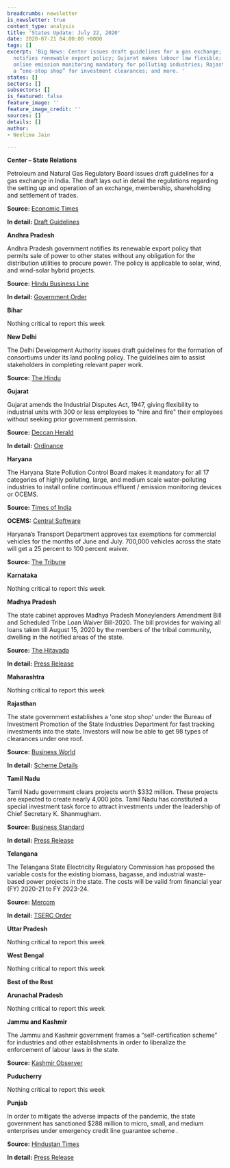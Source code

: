 ```yaml
---
breadcrumbs: newsletter
is_newsletter: true
content_type: analysis
title: 'States Update: July 22, 2020'
date: 2020-07-21 04:00:00 +0000
tags: []
excerpt: 'Big News: Center issues draft guidelines for a gas exchange; Andhra Pradesh
  notifies renewable export policy; Gujarat makes labour law flexible; Haryana makes
  online emission monitoring mandatory for polluting industries; Rajasthan creates
  a “one-stop shop” for investment clearances; and more. '
states: []
sectors: []
subsectors: []
is_featured: false
feature_image: ''
feature_image_credit: ''
sources: []
details: []
author:
- Neelima Jain

---
```

**Center – State Relations**

Petroleum and Natural Gas Regulatory Board issues draft guidelines for a gas exchange in India. The draft lays out in detail the regulations regarding the setting up and operation of an exchange, membership, shareholding and settlement of trades.

**Source:** [Economic Times](https://energy.economictimes.indiatimes.com/news/oil-and-gas/pngrb-draft-regulation-caps-individual-stake-in-gas-exchange-to-15-per-cent/76951235)

**In detail:** [Draft Guidelines](https://www.pngrb.gov.in/pdf/public-notice/DraftGasExchangeRegulation.pdf)

**Andhra Pradesh**

Andhra Pradesh government notifies its renewable export policy that permits sale of power to other states without any obligation for the distribution utilities to procure power. The policy is applicable to solar, wind, and wind-solar hybrid projects.

**Source:** [Hindu Business Line](https://www.thehindubusinessline.com/economy/andhra-pradesh-announces-renewable-energy-export-policy/article32117615.ece)

**In detail:** [Government Order](https://nredcap.in/PDFs/Pages/AP_RE_Export_policy_2020.pdf)

**Bihar**

Nothing critical to report this week

**New Delhi**

The Delhi Development Authority issues draft guidelines for the formation of consortiums under its land pooling policy. The guidelines aim to assist stakeholders in completing relevant paper work.

**Source:** [The Hindu](https://www.thehindu.com/news/cities/Delhi/land-pooling-policy-dda-issues-draft-guidelines-for-forming-consortiums/article32096163.ece)

**Gujarat**

Gujarat amends the Industrial Disputes Act, 1947, giving flexibility to industrial units with 300 or less employees to "hire and fire" their employees without seeking prior government permission.

**Source:** [Deccan Herald](https://www.deccanherald.com/national/west/gujarat-govt-makes-labour-law-flexible-for-industries-with-less-than-300-workmen-to-hire-and-fire-without-permission-861935.html)

**In detail:** [Ordinance](https://lexcomply.com/rsjadmin/news/202007204229Gujarat%20Ordinance%20No.%205%20of%202020-%20Industrial%20Disputes%20(Gujarat%20Amendment)%20Ordinance,%202020.pdf)

**Haryana**

The Haryana State Pollution Control Board makes it mandatory for all 17 categories of highly polluting, large, and medium scale water-polluting industries to install online continuous effluent / emission monitoring devices or OCEMS.

**Source:** [Times of India](https://timesofindia.indiatimes.com/city/chandigarh/haryana-to-install-devices-on-industries-to-monitor-pollution-electronically/articleshow/77004244.cms)

**OCEMS:** [Central Software](http://hspcbcems.nic.in/login)

Haryana’s Transport Department approves tax exemptions for commercial vehicles for the months of June and July. 700,000 vehicles across the state will get a 25 percent to 100 percent waiver.

**Source:** [The Tribune](https://www.tribuneindia.com/news/haryana/haryana-govt-approves-tax-exemption-for-commercial-vehicles-for-june-july-113242)

**Karnataka**

Nothing critical to report this week

**Madhya Pradesh**

The state cabinet approves Madhya Pradesh Moneylenders Amendment Bill and Scheduled Tribe Loan Waiver Bill-2020. The bill provides for waiving all loans taken till August 15, 2020 by the members of the tribal community, dwelling in the notified areas of the state.

**Source:** [The Hitavada](https://www.thehitavada.com/Encyc/2020/7/14/Cabinet-approves-Moneylenders-Amendment-Bill-and-Scheduled-Tribe-Loan-Waiver-Bill.html)

**In detail:** [Press Release](https://www.mpinfo.org/News/TodaysNews.aspx?newsid=20200713N16&LocID=1&PDt=7/13/2020)

**Maharashtra**

Nothing critical to report this week

**Rajasthan**

The state government establishes a 'one stop shop' under the Bureau of Investment Promotion of the State Industries Department for fast tracking investments into the state. Investors will now be able to get 98 types of clearances under one roof.

**Source:** [Business World](http://www.businessworld.in/article/Rajasthan-Government-Nods-To-One-Stop-Shop-For-Fast-Tracking-Investments/17-07-2020-298594/)

**In detail:** [Scheme Details](https://www.rajras.in/index.php/one-stop-shop-scheme-oss-to-fast-track-investments/)

**Tamil Nadu**

Tamil Nadu government clears projects worth $332 million. These projects are expected to create nearly 4,000 jobs. Tamil Nadu has constituted a special investment task force to attract investments under the leadership of Chief Secretary K. Shanmugham.

**Source:** [Business Standard](https://www.business-standard.com/article/economy-policy/tamil-nadu-govt-clears-projects-worth-rs-2-500-cr-to-create-4-000-jobs-120071401803_1.html)

**In detail:** [Press Release](https://cms.tn.gov.in/sites/default/files/press_release/pr130720_e_495.pdf)

**Telangana**

The Telangana State Electricity Regulatory Commission has proposed the variable costs for the existing biomass, bagasse, and industrial waste-based power projects in the state. The costs will be valid from financial year (FY) 2020-21 to FY 2023-24.

**Source:** [Mercom](https://mercomindia.com/telangana-biomass-bagasse-industrial-waste/)

**In detail:** [TSERC Order](http://www.tserc.gov.in/file_upload/uploads/Public%20Notice/Public%20Notices/2020/Variable%20Cost%20for%20Biomass,%20Bagasse%20&%20Industrial%20Waste.pdf)

**Uttar Pradesh**

Nothing critical to report this week

**West Bengal**

Nothing critical to report this week

**Best of the Rest**

**Arunachal Pradesh**

Nothing critical to report this week

**Jammu and Kashmir**

The Jammu and Kashmir government frames a “self-certification scheme” for industries and other establishments in order to liberalize the enforcement of labour laws in the state.

**Source:** [Kashmir Observer](https://kashmirobserver.net/2020/07/17/labour-dept-notifies-jk-self-certification-scheme/)

**Puducherry**

Nothing critical to report this week

**Punjab**

In order to mitigate the adverse impacts of the pandemic, the state government has sanctioned $288 million to micro, small, and medium enterprises under emergency credit line guarantee scheme .

**Source:** [Hindustan Times](https://www.hindustantimes.com/cities/2-166-cr-credit-sanctioned-to-msmes-in-punjab-to-mitigate-suffering/story-5xwjJWdzej4hVZoo0Dn81I.html)

**In detail:** [Press Release](http://diprpunjab.gov.in/?q=content/rs-2166-crores-credit-line-sanctioned-msme-already-mitigate-industry-suffering-sunder-sham)
